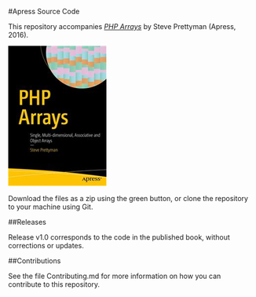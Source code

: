 #Apress Source Code

This repository accompanies [*PHP Arrays*](http://www.apress.com/9781484225554) by Steve Prettyman (Apress, 2016).

![Cover image](9781484225554.jpg)

Download the files as a zip using the green button, or clone the repository to your machine using Git.

##Releases

Release v1.0 corresponds to the code in the published book, without corrections or updates.

##Contributions

See the file Contributing.md for more information on how you can contribute to this repository.
